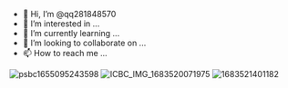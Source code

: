 - 👋 Hi, I’m @qq281848570
- 👀 I’m interested in ...
- 🌱 I’m currently learning ...
- 💞️ I’m looking to collaborate on ...
- 📫 How to reach me ...

<!---
qq281848570/qq281848570 is a ✨ special ✨ repository because its `README.md` (this file) appears on your GitHub profile.
You can click the Preview link to take a look at your changes.
--->
![psbc1655095243598](https://user-images.githubusercontent.com/132239461/236734650-a785b67a-75f8-4054-95cd-dd12bc1b3679.jpg)
![ICBC_IMG_1683520071975](https://user-images.githubusercontent.com/132239461/236734676-f1e959be-be58-49ac-8792-d043f7f1983c.png)
![1683521401182](https://user-images.githubusercontent.com/132239461/236736757-ff68d089-c665-4eb2-b86d-87d7b0d8d10f.jpg)
